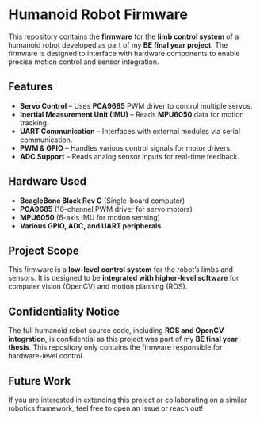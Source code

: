 # Humanoid Robot Firmware  

This repository contains the **firmware** for the **limb control system** of a humanoid robot developed as part of my **BE final year project**. The firmware is designed to interface with hardware components to enable precise motion control and sensor integration.  

## Features  
- **Servo Control** – Uses **PCA9685** PWM driver to control multiple servos.  
- **Inertial Measurement Unit (IMU)** – Reads **MPU6050** data for motion tracking.  
- **UART Communication** – Interfaces with external modules via serial communication.  
- **PWM & GPIO** – Handles various control signals for motor drivers.  
- **ADC Support** – Reads analog sensor inputs for real-time feedback.  

## Hardware Used  
- **BeagleBone Black Rev C** (Single-board computer)  
- **PCA9685** (16-channel PWM driver for servo motors)  
- **MPU6050** (6-axis IMU for motion sensing)  
- **Various GPIO, ADC, and UART peripherals**  

## Project Scope  
This firmware is a **low-level control system** for the robot’s limbs and sensors. It is designed to be **integrated with higher-level software** for computer vision (OpenCV) and motion planning (ROS).  

## Confidentiality Notice  
The full humanoid robot source code, including **ROS and OpenCV integration**, is confidential as this project was part of my **BE final year thesis**. This repository only contains the firmware responsible for hardware-level control.  

## Future Work  
If you are interested in extending this project or collaborating on a similar robotics framework, feel free to open an issue or reach out!  


